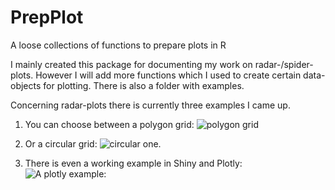 # PrepPlot
A loose collections of functions to prepare plots in R

I mainly created this package for documenting my work on radar-/spider-plots. However I will add more functions which I used to create certain data-objects for plotting. There is also a folder with examples. 

Concerning radar-plots there is currently three examples I came up. 
1.  You can choose between a polygon grid:
![polygon grid](https://github.com/region-spotteR/MyDocuments/tree/master/screenshots/spider_chart.png?raw=true "Optional title") 

2.  Or a circular grid: 
![circular one](https://github.com/region-spotteR/MyDocuments/tree/master/screenshots/circular_radar.png "Optional title"). 

3.  There is even a working example in Shiny and Plotly:
![A plotly example:](https://user-images.githubusercontent.com/32107403/31127609-c0f3f132-a84f-11e7-82c2-6e39b6438670.png)
